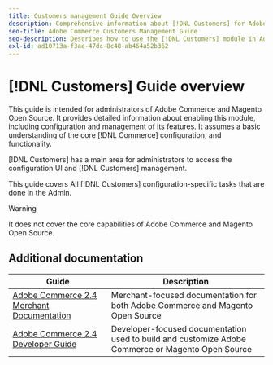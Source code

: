 ```yaml
---
title: Customers management Guide Overview
description: Comprehensive information about [!DNL Customers] for Adobe Commerce and Magento Open Source administrators, including migration and configuration.
seo-title: Adobe Commerce Customers Management Guide
seo-description: Describes how to use the [!DNL Customers] module in Adobe Commerce or Magento Open Source.
exl-id: ad10713a-f3ae-47dc-8c48-ab464a52b362
---
```


# [!DNL Customers] Guide overview

This guide is intended for administrators of Adobe Commerce and Magento Open Source. It provides detailed information about enabling this module, including configuration and management of its features. It assumes a basic understanding of the core [!DNL Commerce] configuration, and functionality.

[!DNL Customers] has a main area for administrators to access the configuration UI and [!DNL Customers] management.

This guide covers All [!DNL Customers] configuration-specific tasks that are done in the Admin.

>[!WARNING]
>
> It does not cover the core capabilities of Adobe Commerce and Magento Open Source.

## Additional documentation

| Guide | Description |
|------ | ----------- |
| [Adobe Commerce 2.4 Merchant Documentation](https://experienceleague.adobe.com/docs/commerce-admin/user-guides/home.html) | Merchant-focused documentation for both Adobe Commerce and Magento Open Source |
| [Adobe Commerce 2.4 Developer Guide](https://devdocs.magento.com/) | Developer-focused documentation used to build and customize Adobe Commerce or Magento Open Source |
